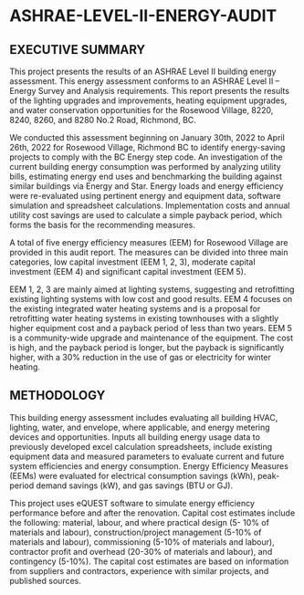 # ASHRAE-LEVEL-II-ENERGY-AUDIT

## EXECUTIVE SUMMARY
This project presents the results of an ASHRAE Level II building energy assessment. This energy assessment conforms to an ASHRAE Level II – Energy Survey and Analysis requirements. This report presents the results of the lighting upgrades and improvements, heating equipment upgrades, and water conservation opportunities for the Rosewood Village, 8220, 8240, 8260, and 8280 No.2 Road, Richmond, BC.

We conducted this assessment beginning on January 30th, 2022 to April 26th, 2022 for Rosewood Village, Richmond BC to identify energy-saving projects to comply with the BC Energy step code. An investigation of the current building energy consumption was performed by analyzing utility bills, estimating energy end uses and benchmarking the building against similar buildings via Energy and Star. Energy loads and energy efficiency were re-evaluated using pertinent energy and equipment data, software simulation and spreadsheet calculations. Implementation costs and annual utility cost savings are used to calculate a simple payback period, which forms the basis for the recommending measures.

A total of five energy efficiency measures (EEM) for Rosewood Village are provided in this audit report. The measures can be divided into three main categories, low capital investment (EEM 1, 2, 3), moderate capital investment (EEM 4) and significant capital investment (EEM 5).

EEM 1, 2, 3 are mainly aimed at lighting systems, suggesting and retrofitting existing lighting systems with low cost and good results. EEM 4 focuses on the existing integrated water heating systems and is a proposal for retrofitting water heating systems in existing townhouses with a slightly higher equipment cost and a payback period of less than two years. EEM 5 is a community-wide upgrade and maintenance of the equipment. The cost is high, and the payback period is longer, but the payback is significantly higher, with a 30% reduction in the use of gas or electricity for winter heating.

## METHODOLOGY
This building energy assessment includes evaluating all building HVAC, lighting, water, and envelope, where applicable, and energy metering devices and opportunities. Inputs all building energy usage data to previously developed excel calculation spreadsheets, include existing equipment data and measured parameters to evaluate current and future system efficiencies and energy consumption. Energy Efficiency Measures (EEMs) were evaluated for electrical consumption savings (kWh), peak-period demand savings (kW), and gas savings (BTU or GJ).

This project uses eQUEST software to simulate energy efficiency performance before and after the renovation. Capital cost estimates include the following: material, labour, and where practical design (5- 10% of materials and labour), construction/project management (5-10% of materials and labour), commissioning (5-10% of materials and labour), contractor profit and overhead (20-30% of materials and labour), and contingency (5-10%). The capital cost estimates are based on information from suppliers and contractors, experience with similar projects, and published sources.
